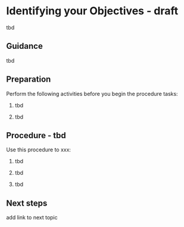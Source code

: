 # Identifying your Objectives - draft

tbd

## Guidance

tbd

## Preparation

Perform the following activities before you begin the procedure tasks: 

  1. tbd
	
  2. tbd

## Procedure - tbd

Use this procedure to xxx:

   1. tbd
   
   2. tbd
   
   3. tbd

## Next steps

add link to next topic
